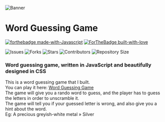 ![Banner](https://telegra.ph/file/340bc8b7e7874387b803e.jpg)

# Word Guessing Game
[![forthebadge made-with-Javascript](http://ForTheBadge.com/images/badges/made-with-javascript.svg)](https://developer.mozilla.org/en-US/docs/Web/JavaScript)
[![ForTheBadge built-with-love](http://ForTheBadge.com/images/badges/built-with-love.svg)](https://GitHub.com/Rachit-Pal/)</br>


![Issues](https://img.shields.io/github/issues/Rachit-Pal/Word-guessing-game?style=for-the-badge&logo=appveyor)
![Forks](https://img.shields.io/github/forks/Rachit-Pal/Word-guessing-game?style=for-the-badge&logo=appveyor)
![Stars](https://img.shields.io/github/stars/Rachit-Pal/Word-guessing-game?style=for-the-badge&logo=appveyor)
![Contributors](https://img.shields.io/github/contributors/Rachit-Pal/Word-guessing-game?style=for-the-badge&logo=appveyor)
![Repository Size](https://img.shields.io/github/repo-size/Rachit-Pal/Word-guessing-game?style=for-the-badge&logo=appveyor)</br>

### Word guessing game, written in JavaScript and beautifully designed in CSS
This is a word guessing game that I built.
<br>
You can play it here: [Word Guessing Game](https://rachit-pal.github.io/Word-guessing-game)
<br>
The game will give you a rando word to guess, and the player has to guess the letters in order to unscramble it. <br>
The game will tell you if your guessed letter is wrong, and also give you a hint about the word. <br>
Eg: A precious greyish-white metal » Silver

